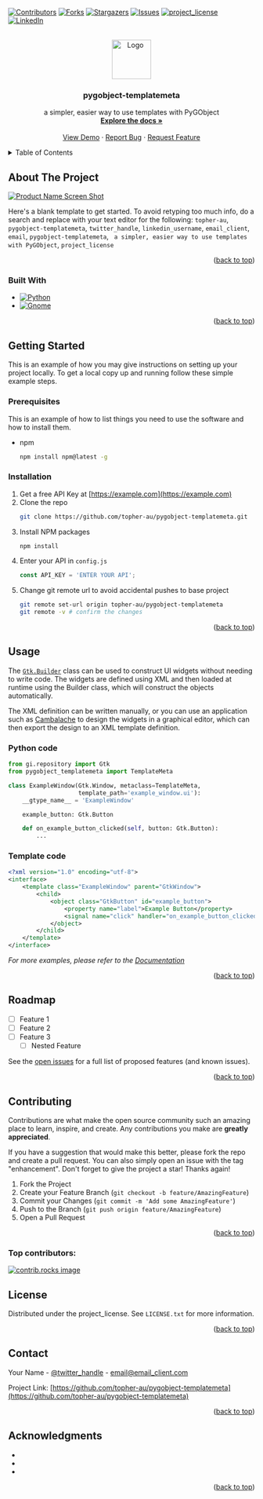 
<!-- Improved compatibility of back to top link: See: https://github.com/othneildrew/Best-README-Template/pull/73 -->
<a id="readme-top"></a>
<!--
*** Thanks for checking out the Best-README-Template. If you have a suggestion
*** that would make this better, please fork the repo and create a pull request
*** or simply open an issue with the tag "enhancement".
*** Don't forget to give the project a star!
*** Thanks again! Now go create something AMAZING! :D
-->



<!-- PROJECT SHIELDS -->
<!--
*** I'm using markdown "reference style" links for readability.
*** Reference links are enclosed in brackets [ ] instead of parentheses ( ).
*** See the bottom of this document for the declaration of the reference variables
*** for contributors-url, forks-url, etc. This is an optional, concise syntax you may use.
*** https://www.markdownguide.org/basic-syntax/#reference-style-links
-->
[![Contributors][contributors-shield]][contributors-url]
[![Forks][forks-shield]][forks-url]
[![Stargazers][stars-shield]][stars-url]
[![Issues][issues-shield]][issues-url]
[![project_license][license-shield]][license-url]
[![LinkedIn][linkedin-shield]][linkedin-url]



<!-- PROJECT LOGO -->
<br />
<div align="center">
  <a href="https://github.com/topher-au/pygobject-templatemeta">
    <img src="images/logo.png" alt="Logo" width="80" height="80">
  </a>

<h3 align="center">pygobject-templatemeta</h3>

  <p align="center">
    a simpler, easier way to use templates with PyGObject
    <br />
    <a href="https://github.com/topher-au/pygobject-templatemeta"><strong>Explore the docs »</strong></a>
    <br />
    <br />
    <a href="https://github.com/topher-au/pygobject-templatemeta">View Demo</a>
    &middot;
    <a href="https://github.com/topher-au/pygobject-templatemeta/issues/new?labels=bug&template=bug-report---.md">Report Bug</a>
    &middot;
    <a href="https://github.com/topher-au/pygobject-templatemeta/issues/new?labels=enhancement&template=feature-request---.md">Request Feature</a>
  </p>
</div>



<!-- TABLE OF CONTENTS -->
<details>
  <summary>Table of Contents</summary>
  <ol>
    <li>
      <a href="#about-the-project">About The Project</a>
      <ul>
        <li><a href="#built-with">Built With</a></li>
      </ul>
    </li>
    <li>
      <a href="#getting-started">Getting Started</a>
      <ul>
        <li><a href="#prerequisites">Prerequisites</a></li>
        <li><a href="#installation">Installation</a></li>
      </ul>
    </li>
    <li><a href="#usage">Usage</a></li>
    <li><a href="#roadmap">Roadmap</a></li>
    <li><a href="#contributing">Contributing</a></li>
    <li><a href="#license">License</a></li>
    <li><a href="#contact">Contact</a></li>
    <li><a href="#acknowledgments">Acknowledgments</a></li>
  </ol>
</details>



<!-- ABOUT THE PROJECT -->
## About The Project

[![Product Name Screen Shot][product-screenshot]](https://example.com)

Here's a blank template to get started. To avoid retyping too much info, do a search and replace with your text editor for the following: `topher-au`, `pygobject-templatemeta`, `twitter_handle`, `linkedin_username`, `email_client`, `email`, `pygobject-templatemeta`, ` a simpler, easier way to use templates with PyGObject`, `project_license`

<p align="right">(<a href="#readme-top">back to top</a>)</p>



### Built With

* [![Python][Python.org]][Python-url]
* [![Gnome][Gnome.org]][Gnome-url]

<p align="right">(<a href="#readme-top">back to top</a>)</p>



<!-- GETTING STARTED -->
## Getting Started

This is an example of how you may give instructions on setting up your project locally.
To get a local copy up and running follow these simple example steps.

### Prerequisites

This is an example of how to list things you need to use the software and how to install them.
* npm
  ```sh
  npm install npm@latest -g
  ```

### Installation

1. Get a free API Key at [https://example.com](https://example.com)
2. Clone the repo
   ```sh
   git clone https://github.com/topher-au/pygobject-templatemeta.git
   ```
3. Install NPM packages
   ```sh
   npm install
   ```
4. Enter your API in `config.js`
   ```js
   const API_KEY = 'ENTER YOUR API';
   ```
5. Change git remote url to avoid accidental pushes to base project
   ```sh
   git remote set-url origin topher-au/pygobject-templatemeta
   git remote -v # confirm the changes
   ```

<p align="right">(<a href="#readme-top">back to top</a>)</p>



<!-- USAGE EXAMPLES -->
## Usage




The [```Gtk.Builder```][Gtk.Builder] class can be used to construct UI widgets without
needing to write code. The widgets are defined using XML and then loaded
at runtime using the Builder class, which will construct the objects
automatically.

The XML definition can be written manually, or you can use an application
such as [Cambalache][Cambalache] to design the
widgets in a graphical editor, which can then export the design to an XML
template definition.


### Python code
```python
from gi.repository import Gtk
from pygobject_templatemeta import TemplateMeta

class ExampleWindow(Gtk.Window, metaclass=TemplateMeta,
                    template_path='example_window.ui'):
	__gtype_name__ = 'ExampleWindow'

	example_button: Gtk.Button

	def on_example_button_clicked(self, button: Gtk.Button):
		...
```

### Template code
```xml
<?xml version="1.0" encoding="utf-8">
<interface>
	<template class="ExampleWindow" parent="GtkWindow">
		<child>
			<object class="GtkButton" id="example_button">
				<property name="label">Example Button</property>
				<signal name="click" handler="on_example_button_clicked" />
			</object>
		</child>
	</template>
</interface>
```

_For more examples, please refer to the [Documentation](https://example.com)_

<p align="right">(<a href="#readme-top">back to top</a>)</p>



<!-- ROADMAP -->
## Roadmap

- [ ] Feature 1
- [ ] Feature 2
- [ ] Feature 3
    - [ ] Nested Feature

See the [open issues](https://github.com/topher-au/pygobject-templatemeta/issues) for a full list of proposed features (and known issues).

<p align="right">(<a href="#readme-top">back to top</a>)</p>



<!-- CONTRIBUTING -->
## Contributing

Contributions are what make the open source community such an amazing place to learn, inspire, and create. Any contributions you make are **greatly appreciated**.

If you have a suggestion that would make this better, please fork the repo and create a pull request. You can also simply open an issue with the tag "enhancement".
Don't forget to give the project a star! Thanks again!

1. Fork the Project
2. Create your Feature Branch (`git checkout -b feature/AmazingFeature`)
3. Commit your Changes (`git commit -m 'Add some AmazingFeature'`)
4. Push to the Branch (`git push origin feature/AmazingFeature`)
5. Open a Pull Request

<p align="right">(<a href="#readme-top">back to top</a>)</p>

### Top contributors:

<a href="https://github.com/topher-au/pygobject-templatemeta/graphs/contributors">
  <img src="https://contrib.rocks/image?repo=topher-au/pygobject-templatemeta" alt="contrib.rocks image" />
</a>



<!-- LICENSE -->
## License

Distributed under the project_license. See `LICENSE.txt` for more information.

<p align="right">(<a href="#readme-top">back to top</a>)</p>



<!-- CONTACT -->
## Contact

Your Name - [@twitter_handle](https://twitter.com/twitter_handle) - email@email_client.com

Project Link: [https://github.com/topher-au/pygobject-templatemeta](https://github.com/topher-au/pygobject-templatemeta)

<p align="right">(<a href="#readme-top">back to top</a>)</p>



<!-- ACKNOWLEDGMENTS -->
## Acknowledgments

* []()
* []()
* []()

<p align="right">(<a href="#readme-top">back to top</a>)</p>



<!-- MARKDOWN LINKS & IMAGES -->
<!-- https://www.markdownguide.org/basic-syntax/#reference-style-links -->
[contributors-shield]: https://img.shields.io/github/contributors/topher-au/pygobject-templatemeta.svg?style=for-the-badge
[contributors-url]: https://github.com/topher-au/pygobject-templatemeta/graphs/contributors
[forks-shield]: https://img.shields.io/github/forks/topher-au/pygobject-templatemeta.svg?style=for-the-badge
[forks-url]: https://github.com/topher-au/pygobject-templatemeta/network/members
[stars-shield]: https://img.shields.io/github/stars/topher-au/pygobject-templatemeta.svg?style=for-the-badge
[stars-url]: https://github.com/topher-au/pygobject-templatemeta/stargazers
[issues-shield]: https://img.shields.io/github/issues/topher-au/pygobject-templatemeta.svg?style=for-the-badge
[issues-url]: https://github.com/topher-au/pygobject-templatemeta/issues
[license-shield]: https://img.shields.io/github/license/topher-au/pygobject-templatemeta.svg?style=for-the-badge
[license-url]: https://github.com/topher-au/pygobject-templatemeta/blob/master/LICENSE.txt
[linkedin-shield]: https://img.shields.io/badge/-LinkedIn-black.svg?style=for-the-badge&logo=linkedin&colorB=555
[linkedin-url]: https://linkedin.com/in/linkedin_username
[product-screenshot]: images/screenshot.png
[Python.org]: https://img.shields.io/badge/Python-3376AB?style=for-the-badge&logo=python&logoColor=fff
[Python-url]: https://www.python.org/
[Gnome.org]: https://img.shields.io/badge/Gnome-000000?style=for-the-badge&logo=gnome&logoColor=fff
[Gnome-url]: https://pygobject.gnome.org/

[Gtk.Builder]: https://docs.gtk.org/gtk4/class.Builder.html
[Cambalache]: https://gitlab.gnome.org/jpu/cambalache